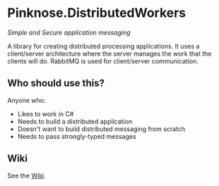 # Pinknose.DistributedWorkers
*Simple and Secure application messaging*

A library for creating distributed processing applications.  It uses a client/server architecture where the server manages the work that the clients will do.  RabbitMQ is used for client/server communication.
## Who should use this?
Anyone who:
* Likes to work in C#
* Needs to build a distributed application
* Doesn't want to build distributed messaging from scratch
* Needs to pass strongly-typed messages
## Wiki
See the [Wiki](https://github.com/CameronMease/Pinknose.DistributedWorkers/wiki).
